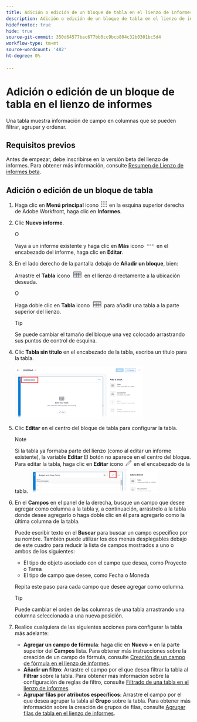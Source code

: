 ```yaml
---
title: Adición o edición de un bloque de tabla en el lienzo de informes
description: Adición o edición de un bloque de tabla en el lienzo de informes
hidefromtoc: true
hide: true
source-git-commit: 350d64577bac677bb0cc9bcb804c32b0301bc5d4
workflow-type: tm+mt
source-wordcount: '482'
ht-degree: 0%

---
```



# Adición o edición de un bloque de tabla en el lienzo de informes

Una tabla muestra información de campo en columnas que se pueden filtrar, agrupar y ordenar.

## Requisitos previos

Antes de empezar, debe inscribirse en la versión beta del lienzo de informes. Para obtener más información, consulte [Resumen de Lienzo de informes beta](/help/quicksilver/product-announcements/betas/canvas-dashboards-beta/reporting-canvas-beta-overview.md).

## Adición o edición de un bloque de tabla

1. Haga clic en **Menú principal** icono ![](assets/main-menu-icon.png) en la esquina superior derecha de Adobe Workfront, haga clic en **Informes**.
1. Clic **Nuevo informe**.

   O

   Vaya a un informe existente y haga clic en **Más** icono ![](assets/more-icon-27x15.png) en el encabezado del informe, haga clic en **Editar**.

1. En el lado derecho de la pantalla debajo de **Añadir un bloque**, bien:

   Arrastre el **Tabla** icono ![](assets/table-icon.png) en el lienzo directamente a la ubicación deseada.

   O

   Haga doble clic en **Tabla** icono ![](assets/table-icon.png) para añadir una tabla a la parte superior del lienzo.

   >[!TIP]
   >
   >Se puede cambiar el tamaño del bloque una vez colocado arrastrando sus puntos de control de esquina.

1. Clic **Tabla sin título** en el encabezado de la tabla, escriba un título para la tabla.

   ![](assets/table-name-350x142.png)

1. Clic **Editar** en el centro del bloque de tabla para configurar la tabla.

   >[!NOTE]
   >
   >Si la tabla ya formaba parte del lienzo (como al editar un informe existente), la variable **Editar** El botón no aparece en el centro del bloque. Para editar la tabla, haga clic en **Editar** icono ![](assets/edit-icon.png) en el encabezado de la tabla.
   >![](assets/edit-icon-table-header-350x71.png)

1. En el **Campos** en el panel de la derecha, busque un campo que desee agregar como columna a la tabla y, a continuación, arrástrelo a la tabla donde desee agregarlo o haga doble clic en él para agregarlo como la última columna de la tabla.

   Puede escribir texto en el **Buscar** para buscar un campo específico por su nombre. También puede utilizar los dos menús desplegables debajo de este cuadro para reducir la lista de campos mostrados a uno o ambos de los siguientes:

   * El tipo de objeto asociado con el campo que desea, como Proyecto o Tarea
   * El tipo de campo que desee, como Fecha o Moneda

   Repita este paso para cada campo que desee agregar como columna.

   >[!TIP]
   >
   >Puede cambiar el orden de las columnas de una tabla arrastrando una columna seleccionada a una nueva posición.

1. Realice cualquiera de las siguientes acciones para configurar la tabla más adelante:

   * **Agregar un campo de fórmula**: haga clic en **Nuevo +** en la parte superior del **Campos** lista. Para obtener más instrucciones sobre la creación de un campo de fórmula, consulte [Creación de un campo de fórmula en el lienzo de informes](../../../reports-and-dashboards/reporting-canvas/table-blocks/create-formula-field.md).
   * **Añadir un filtro**: Arrastre el campo por el que desea filtrar la tabla al **Filtrar** sobre la tabla. Para obtener más información sobre la configuración de reglas de filtro, consulte [Filtrado de una tabla en el lienzo de informes](../../../reports-and-dashboards/reporting-canvas/table-blocks/configure-filter-rules-for-table.md).
   * **Agrupar filas por atributos específicos**: Arrastre el campo por el que desea agrupar la tabla al **Grupo** sobre la tabla. Para obtener más información sobre la creación de grupos de filas, consulte [Agrupar filas de tabla en el lienzo de informes](../../../reports-and-dashboards/reporting-canvas/table-blocks/group-rows-in-table.md).
